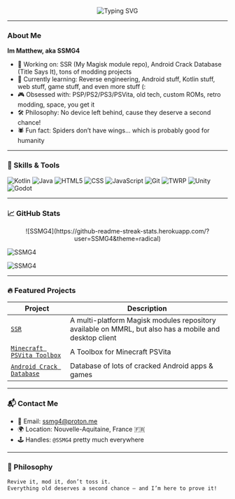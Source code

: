 <!-- Typing Banner -->
<p align="center">
  <img src="https://readme-typing-svg.demolab.com?font=Fira+Code&weight=500&size=24&pause=1000&center=true&vCenter=true&width=435&lines=Yo+I'm+SSMG4!;Retro+console+enthusiast+%F0%9F%8E%AE;Tech+nerd+%F0%9F%9A%80;I+do+wild+stuff..." alt="Typing SVG" />
</p>

---

### About Me

**Im Matthew, aka SSMG4**

* 🔭 Working on: SSR (My Magisk module repo), Android Crack Database (Title Says It), tons of modding projects
* 🌱 Currently learning: Reverse engineering, Android stuff, Kotlin stuff, web stuff, game stuff, and even more stuff (:
* 🎮 Obsessed with: PSP/PS2/PS3/PSVita, old tech, custom ROMs, retro modding, space, you get it
* 🛠️ Philosophy: No device left behind, cause they deserve a second chance!
* 🕷️ Fun fact: Spiders don’t have wings... which is probably good for humanity

---

### 🧠 Skills & Tools

![Kotlin](https://img.shields.io/badge/-Kotlin-7F52FF?logo=kotlin&logoColor=white&style=flat)
![Java](https://img.shields.io/badge/-Java-007396?logo=java&logoColor=white&style=flat)
![HTML5](https://img.shields.io/badge/-HTML5-E34F26?logo=html5&logoColor=white&style=flat)
![CSS](https://img.shields.io/badge/-CSS-663399?logo=css&logoColor=white&style=flat)
![JavaScript](https://img.shields.io/badge/-JavaScript-F4E21D?logo=javascript&logoColor=yellow&style=flat)
![Git](https://img.shields.io/badge/-Git-F05032?logo=git&logoColor=white&style=flat)
![TWRP](https://img.shields.io/badge/-TWRP-00A0E4?logo=android&logoColor=white&style=flat)
![Unity](https://img.shields.io/badge/-Unity-000000?logo=unity&logoColor=white&style=flat)
![Godot](https://img.shields.io/badge/-Godot-2596BE?logo=Godot&logoColor=white&style=flat)

---

### 📈 GitHub Stats

<p align="center">
![SSMG4](https://github-readme-streak-stats.herokuapp.com/?user=SSMG4&theme=radical)

![SSMG4](https://github-readme-stats.vercel.app/api?username=SSMG4&show_icons=true&theme=radical&hide=prs)

![SSMG4](https://github-readme-stats.vercel.app/api/top-langs?username=SSMG4&show_icons=true&theme=tokyonight&layout=compact)
</p>

---

### 🔥 Featured Projects

| Project                                                    | Description                                              |
| ---------------------------------------------------------- | ---------------------------------------------------------|
| [`SSR`](https://github.com/SSMG4/SSR)        | A multi-platform Magisk modules repository available on MMRL, but also has a mobile and desktop client |
| [`Minecraft PSVita Toolbox`](https://github.com/SSMG4/Minecraft-PlayStationVita-Toolbox)               | A Toolbox for Minecraft PSVita |
| [`Android Crack Database`](https://github.com/SSMG4/Android-Crack-Database)              | Database of lots of cracked Android apps & games |

---

### 📬 Contact Me

* 📧 Email: [ssmg4@proton.me](mailto:ssmg4@proton.me)
* 🌍 Location: Nouvelle-Aquitaine, France 🇫🇷
* 🕹️ Handles: `@SSMG4` pretty much everywhere

---

### 💬 Philosophy

```bash
Revive it, mod it, don’t toss it.
Everything old deserves a second chance – and I’m here to prove it!
```

<!---
Matt192200/Matt192200 is a ✨ special ✨ repository because its `README.md` (this file) appears on your GitHub profile.
You can click the Preview link to take a look at your changes.
--->
